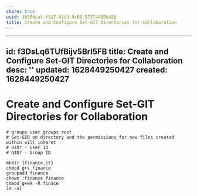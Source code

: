 ```yaml
---
share: true
uuid: 16304caf-f917-43d3-9c09-57374485b438
title: Create and Configure Set-GIT Directories for Collaboration
---
```

---
id: f3DsLq6TUfBijv5Brl5FB
title: Create and Configure Set-GIT Directories for Collaboration
desc: ''
updated: 1628449250427
created: 1628449250427
---
# Create and Configure Set-GIT Directories for Collaboration
    # groups user groups root
    # Set-GID on directory and the permissions for new files created within will inheret
    # UID? - User ID
    # GID? - Group ID
    
    mkdir {finance,it}
    chmod g+s finance
    groupadd finance
    chown :finance finance
    chmod g+wX -R finace
    ls -al